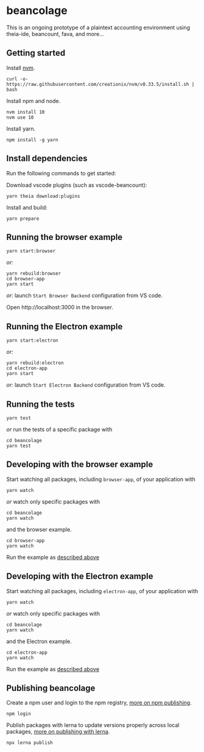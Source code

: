 # beancolage

This is an ongoing prototype of a plaintext accounting environment using theia-ide, beancount, fava, and more... 

## Getting started

Install [nvm](https://github.com/creationix/nvm#install-script).

    curl -o- https://raw.githubusercontent.com/creationix/nvm/v0.33.5/install.sh | bash

Install npm and node.

    nvm install 10
    nvm use 10

Install yarn.

    npm install -g yarn

## Install dependencies

Run the following commands to get started:

Download vscode plugins (such as vscode-beancount):

    yarn theia download:plugins

Install and build:

    yarn prepare


## Running the browser example

    yarn start:browser

*or:*

    yarn rebuild:browser
    cd browser-app
    yarn start

*or:* launch `Start Browser Backend` configuration from VS code.

Open http://localhost:3000 in the browser.

## Running the Electron example

    yarn start:electron

*or:*

    yarn rebuild:electron
    cd electron-app
    yarn start

*or:* launch `Start Electron Backend` configuration from VS code.


## Running the tests

    yarn test

*or* run the tests of a specific package with

    cd beancolage
    yarn test
    

## Developing with the browser example

Start watching all packages, including `browser-app`, of your application with

    yarn watch

*or* watch only specific packages with

    cd beancolage
    yarn watch

and the browser example.

    cd browser-app
    yarn watch

Run the example as [described above](#Running-the-browser-example)
## Developing with the Electron example

Start watching all packages, including `electron-app`, of your application with

    yarn watch

*or* watch only specific packages with

    cd beancolage
    yarn watch

and the Electron example.

    cd electron-app
    yarn watch

Run the example as [described above](#Running-the-Electron-example)

## Publishing beancolage

Create a npm user and login to the npm registry, [more on npm publishing](https://docs.npmjs.com/getting-started/publishing-npm-packages).

    npm login

Publish packages with lerna to update versions properly across local packages, [more on publishing with lerna](https://github.com/lerna/lerna#publish).

    npx lerna publish
